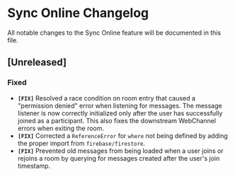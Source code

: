 # Sync Online Changelog

All notable changes to the Sync Online feature will be documented in this file.

## [Unreleased]

### Fixed
- **`[FIX]`** Resolved a race condition on room entry that caused a "permission denied" error when listening for messages. The message listener is now correctly initialized only after the user has successfully joined as a participant. This also fixes the downstream WebChannel errors when exiting the room.
- **`[FIX]`** Corrected a `ReferenceError` for `where` not being defined by adding the proper import from `firebase/firestore`.
- **`[FIX]`** Prevented old messages from being loaded when a user joins or rejoins a room by querying for messages created after the user's join timestamp.
